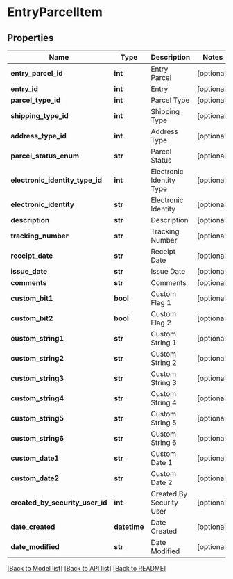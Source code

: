 # EntryParcelItem

## Properties
Name | Type | Description | Notes
------------ | ------------- | ------------- | -------------
**entry_parcel_id** | **int** | Entry Parcel | [optional] 
**entry_id** | **int** | Entry | [optional] 
**parcel_type_id** | **int** | Parcel Type | [optional] 
**shipping_type_id** | **int** | Shipping Type | [optional] 
**address_type_id** | **int** | Address Type | [optional] 
**parcel_status_enum** | **str** | Parcel Status | [optional] 
**electronic_identity_type_id** | **int** | Electronic Identity Type | [optional] 
**electronic_identity** | **str** | Electronic Identity | [optional] 
**description** | **str** | Description | [optional] 
**tracking_number** | **str** | Tracking Number | [optional] 
**receipt_date** | **str** | Receipt Date | [optional] 
**issue_date** | **str** | Issue Date | [optional] 
**comments** | **str** | Comments | [optional] 
**custom_bit1** | **bool** | Custom Flag 1 | [optional] 
**custom_bit2** | **bool** | Custom Flag 2 | [optional] 
**custom_string1** | **str** | Custom String 1 | [optional] 
**custom_string2** | **str** | Custom String 2 | [optional] 
**custom_string3** | **str** | Custom String 3 | [optional] 
**custom_string4** | **str** | Custom String 4 | [optional] 
**custom_string5** | **str** | Custom String 5 | [optional] 
**custom_string6** | **str** | Custom String 6 | [optional] 
**custom_date1** | **str** | Custom Date 1 | [optional] 
**custom_date2** | **str** | Custom Date 2 | [optional] 
**created_by_security_user_id** | **int** | Created By Security User | [optional] 
**date_created** | **datetime** | Date Created | [optional] 
**date_modified** | **str** | Date Modified | [optional] 

[[Back to Model list]](../README.md#documentation-for-models) [[Back to API list]](../README.md#documentation-for-api-endpoints) [[Back to README]](../README.md)


